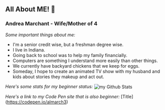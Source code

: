 ## All About ME! 👋
### Andrea Marchant - Wife/Mother of 4
*Some important things about me:*
- I'm a senior credit wise, but a freshman degree wise.
- I live in Indiana.
- Going back to school was to help my family financially.
- Computers are something I understand more easily than other things.
- We currently have backyard chickens that we keep for eggs.
- Someday, I hope to create an animated TV show with my husband and kids about stories they makeup and act out.

*Here's some stats for my beginner status:*
<img align="center" src="https://github-readme-stats.vercel.app/api?username=almarch3&include_all_commits=true&count_private=true&show_icons=true&line_height=20&title_color=2B5BBD&icon_color=1124BB&text_color=A1A1A1&bg_color=0,000000,130F40" alt="my Github Stats"/>

*Here's a link to my Code Pen site that is also beginner:*
[Title] (https://codepen.io/almarch3)

<!--
**almarch3/almarch3** is a ✨ _special_ ✨ repository because its `README.md` (this file) appears on your GitHub profile.

Here are some ideas to get you started:

- 🔭 I’m currently working on ...
- 🌱 I’m currently learning ...
- 👯 I’m looking to collaborate on ...
- 🤔 I’m looking for help with ...
- 💬 Ask me about ...
- 📫 How to reach me: ...
- 😄 Pronouns: ...
- ⚡ Fun fact: ...
-->
